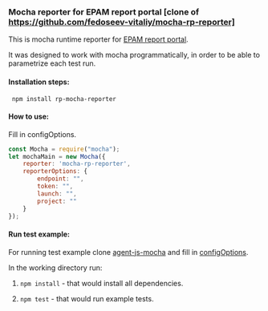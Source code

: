 ### Mocha reporter for EPAM report portal [clone of https://github.com/fedoseev-vitaliy/mocha-rp-reporter]
This is mocha runtime reporter for [EPAM report portal](https://github.com/reportportal/reportportal).

It was designed to work with mocha programmatically, in order to be able to parametrize each test run.


#### Installation steps:

` npm install rp-mocha-reporter`

#### How to use:
Fill in configOptions. 
```javascript
const Mocha = require("mocha");
let mochaMain = new Mocha({
    reporter: 'mocha-rp-reporter',
    reporterOptions: {
        endpoint: "",
        token: "",
        launch: "",
        project: ""
    }
});
```

#### Run test example:
For running test example clone [agent-js-mocha](https://github.com/reportportal/agent-js-mocha) and fill in [configOptions](#How-to-use).  

In the working directory run:  
1. ```npm install```  - that would install all dependencies.

2. ```npm test``` - that would run example tests.